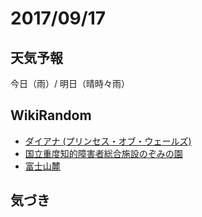 # 2017/09/17

## 天気予報

今日（雨）/ 明日（晴時々雨）

## WikiRandom

* [ダイアナ (プリンセス・オブ・ウェールズ)](https://ja.wikipedia.org/wiki/%E3%83%80%E3%82%A4%E3%82%A2%E3%83%8A_%28%E3%83%97%E3%83%AA%E3%83%B3%E3%82%BB%E3%82%B9%E3%83%BB%E3%82%AA%E3%83%96%E3%83%BB%E3%82%A6%E3%82%A7%E3%83%BC%E3%83%AB%E3%82%BA%29)
* [国立重度知的障害者総合施設のぞみの園](https://ja.wikipedia.org/wiki/%E5%9B%BD%E7%AB%8B%E9%87%8D%E5%BA%A6%E7%9F%A5%E7%9A%84%E9%9A%9C%E5%AE%B3%E8%80%85%E7%B7%8F%E5%90%88%E6%96%BD%E8%A8%AD%E3%81%AE%E3%81%9E%E3%81%BF%E3%81%AE%E5%9C%92)
* [富士山麓](https://ja.wikipedia.org/wiki/%E5%AF%8C%E5%A3%AB%E5%B1%B1%E9%BA%93)

## 気づき

